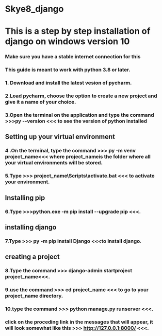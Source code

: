 # Skye8_django
#   This is a step by step installation of django on windows version 10
### Make sure you have a stable internet connection for this
### This guide is meant to work with python 3.8 or later.
### 1. Download and install the latest vesion of pycharm.
### 2.Load pycharm, choose the option to create a new project and give it a name of your choice.
### 3.Open the terminal on the application and type the command >>>py --version <<< to see the version of python installed
##  Setting up your virtual environment
### 4 .On the terminal, type the command >>> py -m venv project_name<<< where project_nameis the folder where all your virtual environments will be stored.
### 5.Type >>> project_name\Scripts\activate.bat <<< to  activate your environment.
##  Installing pip
### 6.Type >>>python.exe -m pip install --upgrade pip <<<.
##  installing django
### 7.Type >>> py -m pip install Django <<<to install django.
##  creating a project
### 8.Type the command >>> django-admin startproject project_name<<<.
### 9.use the command >>> cd project_name <<< to go to your project_name directory.
### 10.type the command >>> python manage.py runserver <<<.
### click on the proceding link in the messages that will appear, it will look somewhat like this >>> http://127.0.0.1:8000/ <<<.
